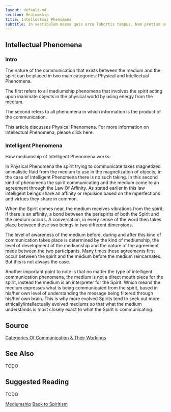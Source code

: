 ```yaml
---
layout: default-md
section: Mediumship
title: Intellectual Phenomena
subtitle: In vestibulum massa quis arcu lobortis tempus. Nam pretium arcu in odio vulputate luctus.
---
```


## Intellectual Phenomena

### Intro
The nature of the communication that exists between the medium and the spirit can be placed in two main categories: Physical and Intellectual Phenomena.

The first refers to all mediumship phenomena that involves the spirit acting upon inanimate objects in the physical world by using energy from the medium.

The second refers to all phenomena in which information is the product of the communication.

This article discusses Physical Phenomena. For more information on Intellectual Phenomena, please click here.

### Intelligent Phenomena
How mediumship of Intelligent Phenomena works:

In Physical Phenomena the spirit trying to communicate takes magnetized animalistic fluid from the medium to use in the magnetization of objects; in the case of Intelligent Phenomena there is no such taking. In this second kind of phenomena the spirit communicating and the medium come to an agreement through the Law Of Affinity. As stated earlier in this law intelligent beings share an affinity or repulsion based on the mperfections and virtues they share in common.

When the Spirit comes near, the medium receives vibrations from the spirit; if there is an affinity, a bond between the perispirits of both the Spirit and the medium occurs. A conversation, in every sense of the word then takes place between these two beings in two different dimensions.

The level of awareness of the medium before, during and after this kind of communication takes place is determined by the kind of mediumship, the level of development of the mediumship and the nature of the agreement made between the two participants. Many times these agreements first occur between the spirit and the medium before the medium reincarnates. But this is not always the case.

Another important point to note is that no matter the type of intelligent communication phenomena, the medium is not a direct mouth piece for the spirit, instead the medium is an interpreter for the Spirit. Which means the medium expresses what is being communicated from the spirit, based in his/her own level of understanding the message being filtered through his/her own brain. This is why more evolved Spirits tend to seek out more ethically/intellectually evolved mediums so that what the medium understands is most closely exact to what the Spirit is communicating.


## Source
[Categories Of Communication & Their Workings](http://www.sgny.org/spiritism-guide/mediumship/communication-workings/)

## See Also
TODO


## Suggested Reading
TODO



<a href="/spiritism/mediumship" class="button special">Mediumship</a>
<a href="/spiritism/" class="button">Back to Spiritism</a>

